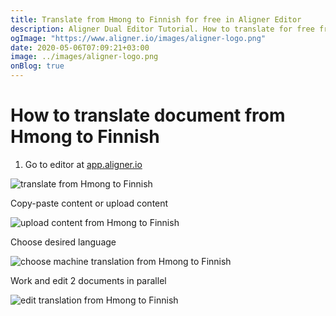 ```yaml
---
title: Translate from Hmong to Finnish for free in Aligner Editor
description: Aligner Dual Editor Tutorial. How to translate for free from Hmong to Finnish. Aligner is multilingual document management platform. 
ogImage: "https://www.aligner.io/images/aligner-logo.png"
date: 2020-05-06T07:09:21+03:00
image: ../images/aligner-logo.png
onBlog: true
---
```


# How to translate document from Hmong to Finnish

1. Go to editor at [app.aligner.io](https://app.aligner.io "Aligner App web page")

![translate from Hmong to Finnish](../aligner-blank-editor.png "translate from Hmong to Finnish")

Copy-paste content or upload content

![upload content from Hmong to Finnish](../aligner-uploaded-document.png "upload content from Hmong to Finnish")

Choose desired language

![choose machine translation from Hmong to Finnish](../aligner-language-dropdown.png "choose machine translation from Hmong to Finnish")

Work and edit 2 documents in parallel

![edit translation from Hmong to Finnish](../aligner-double-sitded-editor.png "edit translation from Hmong to Finnish")


